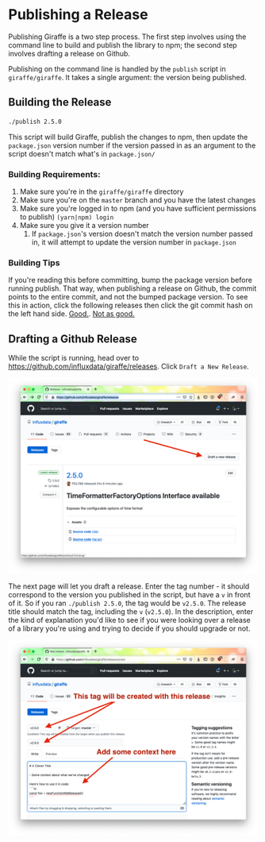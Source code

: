 # Publishing a Release

Publishing Giraffe is a two step process. The first step involves using the command line to build and publish the library to npm; the second step involves drafting a release on Github.

Publishing on the command line is handled by the `publish` script in `giraffe/giraffe`. It takes a single argument: the version being published.

## Building the Release

```sh
./publish 2.5.0
```

This script will build Giraffe, publish the changes to npm, then update the `package.json` version number if the version passed in as an argument to the script doesn't match what's in `package.json/`

### Building Requirements:

1. Make sure you're in the `giraffe/giraffe` directory
1. Make sure you're on the `master` branch and you have the latest changes
1. Make sure you're logged in to npm (and you have sufficient permissions to publish) `(yarn|npm) login`
1. Make sure you give it a version number
    1. If `package.json`'s version doesn't match the version number passed in, it will attempt to update the version number in `package.json`

### Building Tips

If you're reading this before committing, bump the package version before running publish. That way, when publishing a release on Github, the commit points to the entire commit, and not the bumped package version. To see this in action, click the following releases then click the git commit hash on the left hand side. [Good.](https://github.com/influxdata/giraffe/releases/tag/2.4.0). [Not as good.](https://github.com/influxdata/giraffe/releases/tag/2.4.0)

## Drafting a Github Release

While the script is running, head over to https://github.com/influxdata/giraffe/releases. Click `Draft a New Release`.

![screen shot showing which button to click to draft a new release](./docs/publish_1.png)

The next page will let you draft a release. Enter the tag number - it should correspond to the version you published in the script, but have a `v` in front of it. So if you ran `./publish 2.5.0`, the tag would be `v2.5.0`. The release title should match the tag, including the `v` (`v2.5.0`). In the description, enter the kind of explanation you'd like to see if you were looking over a release of a library you're using and trying to decide if you should upgrade or not.

![screen shot of editing a giraffe release](./docs/publish_2.png)
